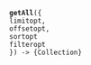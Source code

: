 <div class="method">
    <code>
        <strong>getAll</strong>({
        <span class="prop">limit</span><span class="optional" title="optional">opt</span>, 
        <span class="prop">offset</span><span class="optional" title="optional">opt</span>, 
        <span class="prop">sort</span><span class="optional" title="optional">opt</span>
        <span class="prop">filter</span><span class="optional" title="optional">opt</span>
        }) -> <span class="return">{Collection}</span>
    </code>
</div>

